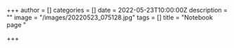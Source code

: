+++
author = []
categories = []
date = 2022-05-23T10:00:00Z
description = ""
image = "/images/20220523_075128.jpg"
tags = []
title = "Notebook page  "

+++
